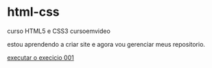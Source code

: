 # html-css
  curso HTML5 e CSS3 cursoemvideo 

estou aprendendo a criar site e agora vou gerenciar meus repositorio.

<a href="https://alyson-52.github.io/html-css/execicios/ex001/index.html">executar o execicio 001</a>
